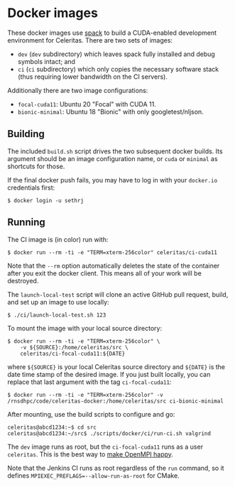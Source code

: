 # Docker images

These docker images use [spack](https://github.com/spack/spack) to build a
CUDA-enabled development environment for Celeritas. There are two sets of
images:
- `dev` (`dev` subdirectory) which leaves spack fully installed and
  debug symbols intact; and
- `ci` (`ci` subdirectory) which only copies the necessary software stack (thus
  requiring lower bandwidth on the CI servers).

Additionally there are two image configurations:
- `focal-cuda11`: Ubuntu 20 "Focal" with CUDA 11.
- `bionic-minimal`: Ubuntu 18 "Bionic" with only googletest/nljson.

## Building

The included `build.sh` script drives the two subsequent docker builds. Its
argument should be an image configuration name, or `cuda` or `minimal` as
shortcuts for those.

If the final docker push fails, you may have to log in with your `docker.io`
credentials first:
```console
$ docker login -u sethrj
```

## Running

The CI image is (in color) run with:
```console
$ docker run --rm -ti -e "TERM=xterm-256color" celeritas/ci-cuda11
```
Note that the `--rm` option automatically deletes the state of the container
after you exit the docker client. This means all of your work will be
destroyed.

The `launch-local-test` script will clone an active GitHub pull request, build,
and set up an image to use locally:
```console
$ ./ci/launch-local-test.sh 123
```

To mount the image with your local source directory:
```console
$ docker run --rm -ti -e "TERM=xterm-256color" \
    -v ${SOURCE}:/home/celeritas/src \
    celeritas/ci-focal-cuda11:${DATE}
```
where `${SOURCE}` is your local Celeritas source directory and `${DATE}` is the
date time stamp of the desired image. If you just built locally, you can
replace that last argument with the tag `ci-focal-cuda11`:
```console
$ docker run --rm -ti -e "TERM=xterm-256color" -v /rnsdhpc/code/celeritas-docker:/home/celeritas/src ci-bionic-minimal
```

After mounting, use the build scripts to configure and go:
```console
celeritas@abcd1234:~$ cd src
celeritas@abcd1234:~/src$ ./scripts/docker/ci/run-ci.sh valgrind
```

The `dev` image runs as root, but the `ci-focal-cuda11` runs as a user
`celeritas`.  This is the best way to [make OpenMPI
happy](https://github.com/open-mpi/ompi/issues/4451).

Note that the Jenkins CI runs as root regardless of the `run` command, so it
defines `MPIEXEC_PREFLAGS=--allow-run-as-root` for CMake.

